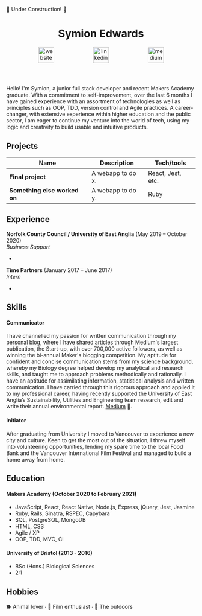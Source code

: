 :construction: Under Construction! :construction:

<div align="center">

# Symion Edwards
<a href="https://www.symion.co.uk/">
<img src="https://cdn1.iconfinder.com/data/icons/social-media-outline-6/128/SocialMedia_Website-Outline-512.png" alt="website" hspace="50" height="42" width="42"></a>

<a href="https://www.linkedin.com/in/symion-edwards-433158109/">
<img src="https://www.iconfinder.com/data/icons/free-social-icons/67/linkedin_circle_color-512.png" alt="linkedin" hspace="50" height="42" width="42"></a>

<a href="https://symion-edwards.medium.com/">
<img src="https://cdn1.iconfinder.com/data/icons/social-media-circle-7/512/Circled_Medium_svg5-512.png" alt="medium" hspace="50" height="42" width="42"></a>


</div>
<br>

#
Hello! I'm Symion, a junior full stack developer and recent Makers Academy graduate. With a commitment to self-improvement, over the last 6 months I have gained experience with an assortment of technologies as well as principles such as OOP, TDD, version control and Agile practices. A career-changer, with extensive experience within higher education and the public sector, I am eager to continue my venture into the world of tech, using my logic and creativity to build usable and intuitive products. 



## Projects

| Name                         | Description       | Tech/tools        |
| ---------------------------- | ----------------- | ----------------- |
| **Final project**            | A webapp to do x. | React, Jest, etc. |
| **Something else worked on** | A webapp to do y. | Ruby              |

## Experience

**Norfolk County Council / University of East Anglia** (May 2019 – October 2020)  
_Business Support_

- 

**Time Partners** (January 2017 – June 2017)  
_Intern_

- 

## Skills
#### Communicator
I have channelled my passion for written communication through my personal blog, where I have shared articles through Medium's largest publication, the Start-up, with over 700,000 active followers, as well as winning the bi-annual Maker's blogging competition. My aptitude for confident and concise communication stems from my science background, whereby my Biology degree helped develop my analytical and research skills, and taught me to approach problems methodically and rationally. I have an aptitude for assimilating information, statistical analysis and written communication.  I have carried through this rigorous approach and applied it to my professional career, having recently supported the University of East Anglia’s Sustainability, Utilities and Engineering team research, edit and write their annual environmental report. [Medium](https://medium.com/@symion.edwards) :eyes:.

#### Initiator 
After graduating from University I moved to Vancouver to experience a new city and culture.  Keen to get the most out of the situation, I threw myself into volunteering opportunities, lending my spare time to the local Food Bank and the Vancouver International Film Festival and managed to build a home away from home.  

## Education

#### Makers Academy (October 2020 to February 2021)

- JavaScript, React, React Native, Node.js, Express, jQuery, Jest, Jasmine
- Ruby, Rails, Sinatra, RSPEC, Capybara
- SQL, PostgreSQL, MongoDB
- HTML, CSS
- Agile / XP
- OOP, TDD, MVC, CI

#### University of Bristol (2013 - 2016)

- BSc (Hons.) Biological Sciences
- 2:1

## Hobbies

:dog2: Animal lover ∙ :movie_camera: Film enthusiast ∙ :sunrise_over_mountains: The outdoors
